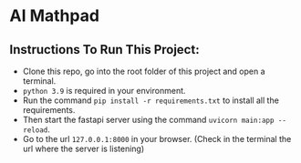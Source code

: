 # AI Mathpad

## Instructions To Run This Project:
- Clone this repo, go into the root folder of this project and open a terminal.
- `python 3.9` is required in your environment.
- Run the command `pip install -r requirements.txt` to install all the requirements.
- Then start the fastapi server using the command `uvicorn main:app --reload`.
- Go to the url `127.0.0.1:8000` in your browser. (Check in the terminal the url where the server is listening)
